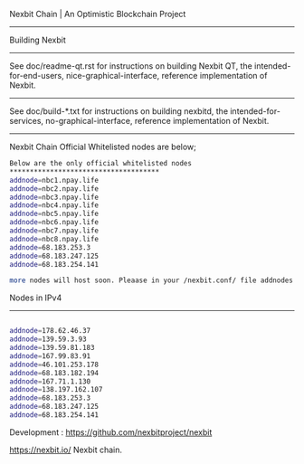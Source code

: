 Nexbit Chain | An Optimistic Blockchain Project


*************
Building Nexbit
*************
See doc/readme-qt.rst for instructions on building Nexbit QT,
the intended-for-end-users, nice-graphical-interface, reference
implementation of Nexbit.
***************
See doc/build-*.txt for instructions on building nexbitd,
the intended-for-services, no-graphical-interface, reference
implementation of Nexbit.

****************

Nexbit Chain Official Whitelisted nodes are below;
```bash
Below are the only official whitelisted nodes
*************************************
addnode=nbc1.npay.life
addnode=nbc2.npay.life
addnode=nbc3.npay.life
addnode=nbc4.npay.life
addnode=nbc5.npay.life
addnode=nbc6.npay.life
addnode=nbc7.npay.life
addnode=nbc8.npay.life
addnode=68.183.253.3
addnode=68.183.247.125
addnode=68.183.254.141

more nodes will host soon. Pleaase in your /nexbit.conf/ file addnodes for faster sync.

```
Nodes in IPv4
*************
```bash

addnode=178.62.46.37
addnode=139.59.3.93
addnode=139.59.81.183
addnode=167.99.83.91
addnode=46.101.253.178
addnode=68.183.182.194
addnode=167.71.1.130
addnode=138.197.162.107
addnode=68.183.253.3
addnode=68.183.247.125
addnode=68.183.254.141

```





Development :
https://github.com/nexbitproject/nexbit

https://nexbit.io/ 
Nexbit chain.

